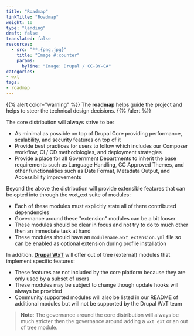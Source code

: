 ```yaml
---
title: "Roadmap"
linkTitle: "Roadmap"
weight: 10
type: "landing"
draft: false
translated: false
resources:
  - src: "**.{png,jpg}"
    title: "Image #:counter"
    params:
      byline: "Image: Drupal / CC-BY-CA"
categories:
- wxt
tags:
- roadmap
---
```


{{% alert color="warning" %}}
The **roadmap** helps guide the project and helps to steer the technical design decisions.
{{% /alert %}}

The core distribution will always strive to be:

- As minimal as possible on top of Drupal Core providing performance, scalability, and security features on top of it
- Provide best practices for users to follow which includes our Composer workflow, CI / CD methodologies, and deployment strategies
- Provide a place for all Government Departments to inherit the base requirements such as Language Handling, GC Approved Themes, and other functionalities such as Date Format, Metadata Output, and Accessibility improvements

Beyond the above the distribution will provide extensible features that can be opted into through the wxt_ext suite of modules:

- Each of these modules must explicitly state all of there contributed dependencies
- Governance around these "extension" modules can be a bit looser
- These modules should be clear in focus and not try to do to much other then an immediate task at hand
- These modules should have an `modulename.wxt_extension.yml` file so can be enabled as optional extension during profile installation

In addition, **[Drupal WxT][wxt]** will offer out of tree (external) modules that implement specific features:

- These features are not included by the core platform because they are only used by a subset of users
- These modules may be subject to change though update hooks will always be provided
- Community supported modules will also be listed in our README of additional modules but will not be supported by the Drupal WxT team

> **Note**: The governance around the core distribution will always be much stricter then the governance around adding a `wxt_ext` or an out of tree module.

<!-- Links Referenced -->

[wxt]:         https://github.com/drupalwxt/wxt

